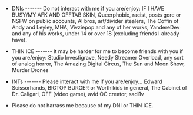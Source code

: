 * DNIs ------- Do not interact with me if you are/enjoy:
IF I HAVE BUSY/MY AFK AND OFFTAB SKIN, Queerphobic, racist, posts gore or NSFW on public accounts, AI bros, art/divider stealers, The Coffin of Andy and Leyley, MHA, Vivziepop and any of her works, YandereDev and any of his works, under 14 or over 18 (excluding friends I already have).
* THIN ICE ------- It may be harder for me to become friends with you if you are/enjoy:
Studio Investigrave, Needy Streamer Overload, any sort of analog horror, The Amazing Digital Circus, The Sun and Moon Show, Murder Drones
* INTs ------- Please interact with me if you are/enjoy...
Edward Scissorhands, BIGTOP BURGER or Worthikids in general, The Cabinet of Dr. Caligari, OFF (video game), avid OC creator, sadi1v

* Please do not harrass me because of my DNI or THIN ICE.
